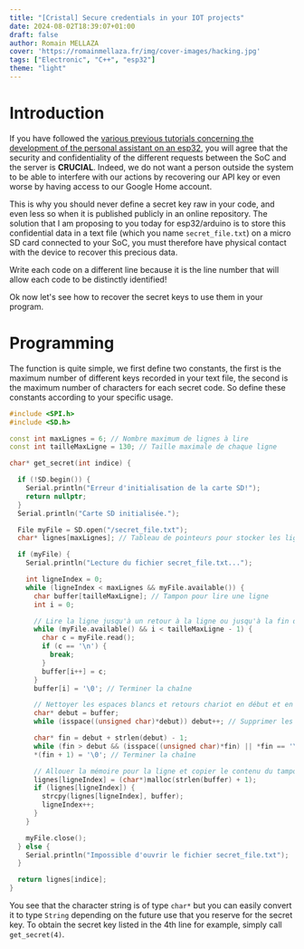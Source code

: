 ```yaml
---
title: "[Cristal] Secure credentials in your IOT projects"
date: 2024-08-02T18:39:07+01:00
draft: false
author: Romain MELLAZA
cover: 'https://romainmellaza.fr/img/cover-images/hacking.jpg'
tags: ["Electronic", "C++", "esp32"]
theme: "light"
---
```


# Introduction
If you have followed the [various previous tutorials concerning the development of the personal assistant on an esp32](), you will agree that the security and confidentiality of the different requests between the SoC and the server is **CRUCIAL**. Indeed, we do not want a person outside the system to be able to interfere with our actions by recovering our API key or even worse by having access to our Google Home account.

This is why you should never define a secret key raw in your code, and even less so when it is published publicly in an online repository. The solution that I am proposing to you today for esp32/arduino is to store this confidential data in a text file (which you name `secret_file.txt`) on a micro SD card connected to your SoC, you must therefore have physical contact with the device to recover this precious data.

Write each code on a different line because it is the line number that will allow each code to be distinctly identified!

Ok now let's see how to recover the secret keys to use them in your program.

# Programming
The function is quite simple, we first define two constants, the first is the maximum number of different keys recorded in your text file, the second is the maximum number of characters for each secret code. So define these constants according to your specific usage.

```cpp
#include <SPI.h>
#include <SD.h>

const int maxLignes = 6; // Nombre maximum de lignes à lire
const int tailleMaxLigne = 130; // Taille maximale de chaque ligne

char* get_secret(int indice) {

  if (!SD.begin()) {
    Serial.println("Erreur d'initialisation de la carte SD!");
    return nullptr;
  }
  Serial.println("Carte SD initialisée.");

  File myFile = SD.open("/secret_file.txt");
  char* lignes[maxLignes]; // Tableau de pointeurs pour stocker les lignes

  if (myFile) {
    Serial.println("Lecture du fichier secret_file.txt...");

    int ligneIndex = 0;
    while (ligneIndex < maxLignes && myFile.available()) {
      char buffer[tailleMaxLigne]; // Tampon pour lire une ligne
      int i = 0;

      // Lire la ligne jusqu'à un retour à la ligne ou jusqu'à la fin du tampon
      while (myFile.available() && i < tailleMaxLigne - 1) {
        char c = myFile.read();
        if (c == '\n') {
          break;
        }
        buffer[i++] = c;
      }
      buffer[i] = '\0'; // Terminer la chaîne

      // Nettoyer les espaces blancs et retours chariot en début et en fin de chaîne
      char* debut = buffer;
      while (isspace((unsigned char)*debut)) debut++; // Supprimer les espaces et retours chariot en début

      char* fin = debut + strlen(debut) - 1;
      while (fin > debut && (isspace((unsigned char)*fin) || *fin == '\r')) fin--; // Supprimer les espaces et retours chariot en fin
      *(fin + 1) = '\0'; // Terminer la chaîne

      // Allouer la mémoire pour la ligne et copier le contenu du tampon
      lignes[ligneIndex] = (char*)malloc(strlen(buffer) + 1);
      if (lignes[ligneIndex]) {
        strcpy(lignes[ligneIndex], buffer);
        ligneIndex++;
      }
    }

    myFile.close();
  } else {
    Serial.println("Impossible d'ouvrir le fichier secret_file.txt");
  }

  return lignes[indice];
}
```

You see that the character string is of type `char*` but you can easily convert it to type `String` depending on the future use that you reserve for the secret key. To obtain the secret key listed in the 4th line for example, simply call `get_secret(4)`.